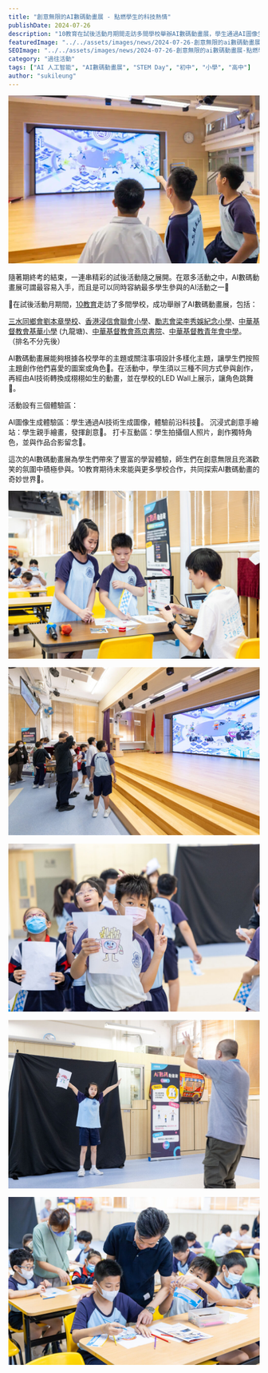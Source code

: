 ```yaml
---
title: "創意無限的AI數碼動畫展 - 點燃學生的科技熱情"
publishDate: 2024-07-26
description: "10教育在試後活動月期間走訪多間學校舉辦AI數碼動畫展，學生通過AI圖像生成、手繪創作和互動體驗，將作品轉換成動畫在LED Wall展示，點燃科技熱情。"
featuredImage: "../../assets/images/news/2024-07-26-創意無限的ai數碼動畫展-點燃學生的科技熱情/image1.jpg"
SEOImage: "../../assets/images/news/2024-07-26-創意無限的ai數碼動畫展-點燃學生的科技熱情/image1.jpg"
category: "過往活動"
tags: ["AI 人工智能", "AI數碼動畫展", "STEM Day", "初中", "小學", "高中"]
author: "sukileung"
---
```


![](../../assets/images/news/2024-07-26-創意無限的ai數碼動畫展-點燃學生的科技熱情/image2.jpg)

隨著期終考的結束，一連串精彩的試後活動隨之展開。在眾多活動之中，AI數碼動畫展可謂最容易入手，而且是可以同時容納最多學生參與的AI活動之一🎉

🏫在試後活動月期間，[10教育](/)走訪了多間學校，成功舉辦了AI數碼動畫展，包括：

[三水同鄉會劉本章學校](https://www.lpc.edu.hk/)、[香港浸信會聯會小學](https://www.hkbcps.edu.hk/)、[勵志會梁李秀娛紀念小學](https://www.llsy.edu.hk/)、[中華基督教會基華小學](https://www.kwpskt.edu.hk/) (九龍塘)、[中華基督教會燕京書院](https://www.yenching.edu.hk/)、[中華基督教青年會中學](https://www.cymcass.edu.hk/)。 （排名不分先後）

AI數碼動畫展能夠根據各校學年的主題或關注事項設計多樣化主題，讓學生們按照主題創作他們喜愛的圖案或角色🎨。在活動中，學生須以三種不同方式參與創作，再經由AI技術轉換成栩栩如生的動畫，並在學校的LED Wall上展示，讓角色跳舞💃。

活動設有三個體驗區：

AI圖像生成體驗區：學生通過AI技術生成圖像，體驗前沿科技🤖。 沉浸式創意手繪站：學生親手繪畫，發揮創意🎨。 打卡互動區：學生拍攝個人照片，創作獨特角色，並與作品合影留念📸。

這次的AI數碼動畫展為學生們帶來了豐富的學習體驗，師生們在創意無限且充滿歡笑的氛圍中積極參與。10教育期待未來能與更多學校合作，共同探索AI數碼動畫的奇妙世界🌟。

![](../../assets/images/news/2024-07-26-創意無限的ai數碼動畫展-點燃學生的科技熱情/image3.jpg)

![](../../assets/images/news/2024-07-26-創意無限的ai數碼動畫展-點燃學生的科技熱情/image4.jpg)

![](../../assets/images/news/2024-07-26-創意無限的ai數碼動畫展-點燃學生的科技熱情/image5.jpg)

![](../../assets/images/news/2024-07-26-創意無限的ai數碼動畫展-點燃學生的科技熱情/image6.jpg)

![](../../assets/images/news/2024-07-26-創意無限的ai數碼動畫展-點燃學生的科技熱情/image7.jpg)
